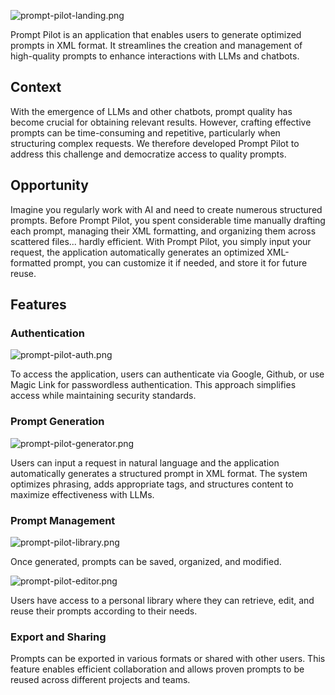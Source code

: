 ![prompt-pilot-landing.png](/prompt-pilot/prompt-pilot-landing.png)

Prompt Pilot is an application that enables users to generate optimized prompts in XML format. It streamlines the creation and management of high-quality prompts to enhance interactions with LLMs and chatbots.

## Context
With the emergence of LLMs and other chatbots, prompt quality has become crucial for obtaining relevant results. However, crafting effective prompts can be time-consuming and repetitive, particularly when structuring complex requests.
We therefore developed Prompt Pilot to address this challenge and democratize access to quality prompts.

## Opportunity
Imagine you regularly work with AI and need to create numerous structured prompts. Before Prompt Pilot, you spent considerable time manually drafting each prompt, managing their XML formatting, and organizing them across scattered files... hardly efficient. With Prompt Pilot, you simply input your request, the application automatically generates an optimized XML-formatted prompt, you can customize it if needed, and store it for future reuse.

## Features

### Authentication
![prompt-pilot-auth.png](/prompt-pilot/prompt-pilot-auth.png)

To access the application, users can authenticate via Google, Github, or use Magic Link for passwordless authentication. This approach simplifies access while maintaining security standards.

### Prompt Generation
![prompt-pilot-generator.png](/prompt-pilot/prompt-pilot-generator.png)

Users can input a request in natural language and the application automatically generates a structured prompt in XML format. The system optimizes phrasing, adds appropriate tags, and structures content to maximize effectiveness with LLMs.

### Prompt Management
![prompt-pilot-library.png](/prompt-pilot/prompt-pilot-library.png)

Once generated, prompts can be saved, organized, and modified. 

![prompt-pilot-editor.png](/prompt-pilot/prompt-pilot-editor.png)

Users have access to a personal library where they can retrieve, edit, and reuse their prompts according to their needs.

### Export and Sharing
Prompts can be exported in various formats or shared with other users. This feature enables efficient collaboration and allows proven prompts to be reused across different projects and teams.
